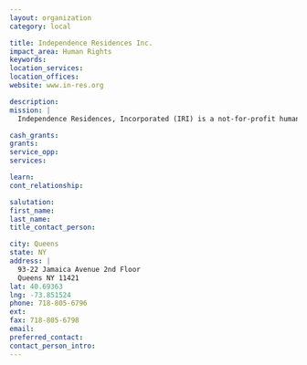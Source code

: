 ```yaml
---
layout: organization
category: local

title: Independence Residences Inc.
impact_area: Human Rights
keywords: 
location_services: 
location_offices: 
website: www.in-res.org

description: 
mission: |
  Independence Residences, Incorporated (IRI) is a not-for-profit human service agency, committed to supporting the highest quality of life for adults with developmental disabilities, visual and other impairments, by providing innovative residential and community support services. This commitment is rooted in integrity, growing as a supportive extended family: starting with our consumers and the talented men and women who comprise our agency staff and Board; extending to our family partners, civic and professional; the communities where we live and work; and reaching all the way to the homes of the individuals who comprise our greater service family. IRI's mission begins with the dreams in the hearts of our consumers, is strengthened by their community of supporters and nurtured by IRI's ever-widening circle of supports, turning dreams into reality. 

cash_grants: 
grants: 
service_opp: 
services: 

learn: 
cont_relationship: 

salutation: 
first_name: 
last_name: 
title_contact_person: 

city: Queens
state: NY
address: |
  93-22 Jamaica Avenue 2nd Floor   
  Queens NY 11421
lat: 40.69363
lng: -73.851524
phone: 718-805-6796
ext: 
fax: 718-805-6798
email: 
preferred_contact: 
contact_person_intro: 
---
```

